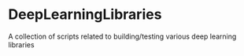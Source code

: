 # DeepLearningLibraries
A collection of scripts related to building/testing various deep learning libraries

